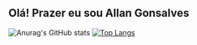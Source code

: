 ## Olá! Prazer eu sou Allan Gonsalves



![Anurag's GitHub stats](https://github-readme-stats.vercel.app/api?username=Allan1503&show_icons=true&theme=radical)
[![Top Langs](https://github-readme-stats.vercel.app/api/top-langs/?username=Allan1503&layout=compact)](https://github.com/Allan1503/github-readme-stats)
